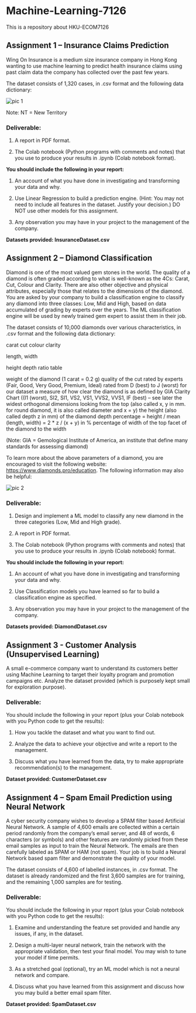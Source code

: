 # Machine-Learning-7126
 This is a repository about HKU-ECOM7126

## Assignment 1 – Insurance Claims Prediction

Wing On Insurance is a medium size insurance company in Hong Kong wanting to use machine learning to predict health insurance claims using past claim data the company has collected over the past few years.

The dataset consists of 1,320 cases, in .csv format and the following data dictionary:

![pic 1](https://github.com/seanxu-k/Machine-Learning-7126/blob/main/images/readme/image-20230313224245983.png)


Note: NT = New Territory

### Deliverable:

1. A report in PDF format.

2. The Colab notebook (Python programs with comments and notes) that you use to produce your results in .ipynb (Colab notebook format).

**You should include the following in your report:**

1. An account of what you have done in investigating and transforming your data and why.

2. Use Linear Regression to build a prediction engine. (Hint: You may not need to include all features in the dataset. Justify your decision.) DO NOT use other models for this assignment.

3. Any observation you may have in your project to the management of the company.

**Datasets provided: InsuranceDataset.csv**



## Assignment 2 – Diamond Classification

Diamond is one of the most valued gem stones in the world. The quality of a diamond is often graded according to what is well-known as the 4Cs: Carat, Cut, Colour and Clarity. There are also other objective and physical attributes, especially those that relates to the dimensions of the diamond. You are asked by your company to build a classification engine to classify any diamond into three classes: Low, Mid and High, based on data accumulated of grading by experts over the years. The ML classification engine will be used by newly trained gem expert to assist them in their job.

The dataset consists of 10,000 diamonds over various characteristics, in .csv format and the following data dictionary:

carat cut colour clarity

length, width

height depth ratio table

weight of the diamond (1 carat = 0.2 g) quality of the cut rated by experts (Fair, Good, Very Good, Premium, Ideal) rated from D (best) to J (worst) for our dataset a measure of how clear the diamond is as defined by GIA Clarity Chart ((I1 (worst), SI2, SI1, VS2, VS1, VVS2, VVS1, IF (best) – see later the widest orthogonal dimensions looking from the top (also called x, y in mm. for round diamond, it is also called diameter and x = y) the height (also called depth z in mm) of the diamond depth percentage = height / mean (length, width) = 2 * z / (x + y) in % percentage of width of the top facet of the diamond to the width

(Note: GIA = Gemological Institute of America, an institute that define many standards for assessing diamond)

To learn more about the above parameters of a diamond, you are encouraged to visit the following website: https://www.diamonds.pro/education. The following information may also be helpful:

![pic 2](https://github.com/seanxu-k/Machine-Learning-7126/blob/main/images/readme/image-20230313224427650.png)

### Deliverable:

1. Design and implement a ML model to classify any new diamond in the three categories (Low, Mid and High grade).

2. A report in PDF format.

3. The Colab notebook (Python programs with comments and notes) that you use to produce your results in .ipynb (Colab notebook) format.

**You should include the following in your report:**

1. An account of what you have done in investigating and transforming your data and why.

2. Use Classification models you have learned so far to build a classification engine as specified.

3. Any observation you may have in your project to the management of the company.

**Datasets provided: DiamondDataset.csv**

## Assignment 3 - Customer Analysis (Unsupervised Learning)

A small e-commerce company want to understand its customers better using Machine Learning to target their loyalty program and promotion campaigns etc. Analyze the dataset provided (which is purposely kept small for exploration purpose).

### Deliverable:
You should include the following in your report (plus your Colab notebook with you Python code to get the results):

1. How you tackle the dataset and what you want to find out.

2. Analyze the data to achieve your objective and write a report to the management.

3. Discuss what you have learned from the data, try to make appropriate recommendation(s) to the management.

**Dataset provided: CustomerDataset.csv**

## Assignment 4 – Spam Email Prediction using Neural Network

A cyber security company wishes to develop a SPAM filter based Artificial Neural Network. A sample of 4,600 emails are collected within a certain period randomly from the company’s email server, and 48 of words, 6 characters (or symbols) and other features are randomly picked from these email samples as input to train the Neural Network. The emails are then carefully labeled as SPAM or HAM (not spam). Your job is to build a Neural Network based spam filter and demonstrate the quality of your model.

The dataset consists of 4,600 of labelled instances, in .csv format. The dataset is already randomized and the first 3,600 samples are for training, and the remaining 1,000 samples are for testing.

### Deliverable:
You should include the following in your report (plus your Colab notebook with you Python code to get the results):

1. Examine and understanding the feature set provided and handle any issues, if any, in the dataset.

2. Design a multi-layer neural network, train the network with the appropriate validation, then test your final model. You may wish to tune your model if time permits.

3. As a stretched goal (optional), try an ML model which is not a neural network and compare.

4. Discuss what you have learned from this assignment and discuss how you may build a better email spam filter.

**Dataset provided: SpamDataset.csv**
